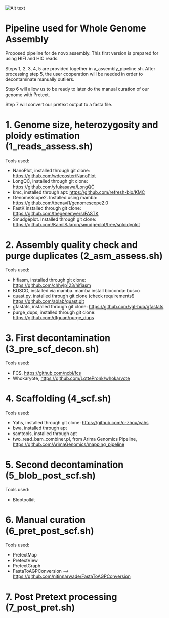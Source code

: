 ![Alt text](https://centrebaleardebiodiversitat.uib.cat/)



# Pipeline used for Whole Genome Assembly
Proposed pipeline for de novo assembly. This first version is prepared for using HIFI and HIC reads.

Steps 1, 2, 3, 4, 5 are provided together in a_assembly_pipeline.sh.
After processing step 5, the user cooperation will be needed in order to decontaminate manually outliers.

Step 6 will allow us to be ready to later do the manual curation of our genome with Pretext.

Step 7 will convert our pretext output to a fasta file.

# 1. Genome size,  heterozygosity and ploidy estimation (1_reads_assess.sh)
Tools used:
* NanoPlot, installed through git clone: https://github.com/wdecoster/NanoPlot
* LongQC, installed through git clone: https://github.com/yfukasawa/LongQC
* kmc, installed through apt: https://github.com/refresh-bio/KMC
* GenomeScope2. Installed using mamba: https://github.com/tbenavi1/genomescope2.0
* FastK installed through git clone: https://github.com/thegenemyers/FASTK
* Smudgeplot. Installed through git clone: https://github.com/KamilSJaron/smudgeplot/tree/sploidyplot
      
# 2. Assembly quality check and purge duplicates (2_asm_assess.sh) 
Tools used:
* hifiasm, installed through git clone:  https://github.com/chhylp123/hifiasm
* BUSCO, installed via mamba.  mamba install bioconda::busco
* quast.py, installed  through git clone (check requirements!)  https://github.com/ablab/quast.git
* gfastats, installed through git clone: https://github.com/vgl-hub/gfastats
* purge_dups, installed through git clone: https://github.com/dfguan/purge_dups
    
# 3. First decontamination (3_pre_scf_decon.sh)
Tools used:
* FCS, https://github.com/ncbi/fcs
* Whokaryote, https://github.com/LottePronk/whokaryote
      
# 4. Scaffolding (4_scf.sh)
Tools used:
* Yahs, installed through git clone: https://github.com/c-zhou/yahs
* bwa, installed through apt
* samtools, installed through apt
* two_read_bam_combiner.pl, from Arima Genomics Pipeline,  https://github.com/ArimaGenomics/mapping_pipeline

# 5. Second decontamination (5_blob_post_scf.sh)
Tools used:
* Blobtoolkit
  
# 6. Manual curation (6_pret_post_scf.sh)
Tools used:
* PretextMap
* PretextView
* PretextGraph
* FastaToAGPConversion --> https://github.com/nitinnarwade/FastaToAGPConversion
  
# 7. Post Pretext processing (7_post_pret.sh)

    
